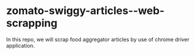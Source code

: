 # zomato-swiggy-articles--web-scrapping
In this repo, we will scrap food aggregator articles by use of chrome driver application.
